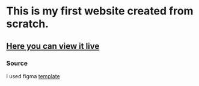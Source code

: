 # This is my first website created from scratch.
## [Here you can view it live](https://wiktoriakoziel.github.io/First-website/) 
### Source
I used figma [template](figma.com/file/B1m2uk25m1eAgroESAuM2g/Web-Studio-(Version-3.0)) 
